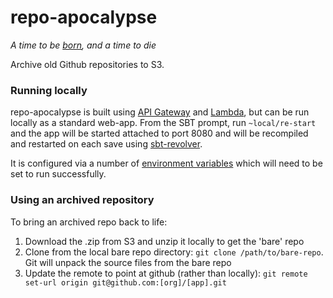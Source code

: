 # repo-apocalypse

_A time to be [born](https://github.com/guardian/repo-genesis), and a time to die_

Archive old Github repositories to S3.

### Running locally

repo-apocalypse is built using [API Gateway](https://aws.amazon.com/api-gateway/) 
and [Lambda](https://aws.amazon.com/lambda/), but can be run locally as a standard 
web-app. From the SBT prompt, run `~local/re-start` and the app will be started 
attached to port 8080 and will be recompiled and restarted on each save using 
[sbt-revolver](https://github.com/spray/sbt-revolver).

It is configured via a number of [environment variables](https://github.com/guardian/repo-apocalypse/blob/master/src/main/scala/com/gu/repoapocalypse/Env.scala)
which will need to be set to run successfully.

### Using an archived repository

To bring an archived repo back to life:
1. Download the .zip from S3 and unzip it locally to get the 'bare' repo
2. Clone from the local bare repo directory: `git clone /path/to/bare-repo`. Git will unpack the source files from the bare repo
3. Update the remote to point at github (rather than locally): `git remote set-url origin git@github.com:[org]/[app].git`
